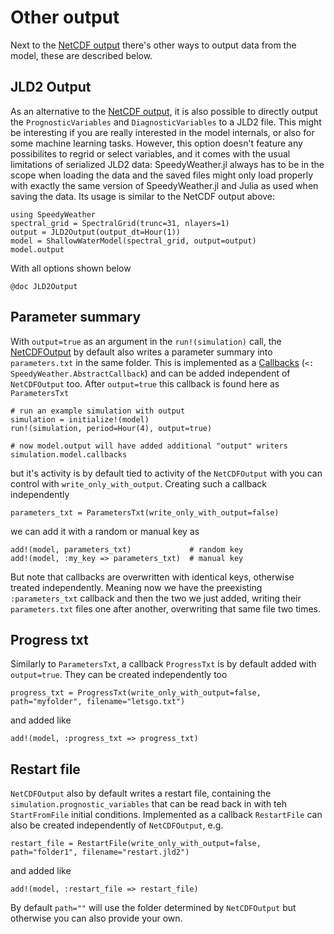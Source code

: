 # Other output

Next to the [NetCDF output](@ref) there's other ways to output data from
the model, these are described below.

## JLD2 Output 

As an alternative to the [NetCDF output](@ref), it is also possible to directly
output the `PrognosticVariables` and `DiagnosticVariables` to a JLD2 file.
This might be interesting if you are really interested in the model internals,
or also for some machine learning tasks. However, this option doesn't feature
any possibilites to regrid or select variables, and it comes with the usual limitations
of serialized JLD2 data: SpeedyWeather.jl always has to be in the scope when loading
the data and the saved files might only load properly with exactly the same version
of SpeedyWeather.jl and Julia as used when saving the data.
Its usage is similar to the NetCDF output above:

```@example output2
using SpeedyWeather
spectral_grid = SpectralGrid(trunc=31, nlayers=1)
output = JLD2Output(output_dt=Hour(1))
model = ShallowWaterModel(spectral_grid, output=output)
model.output
```

With all options shown below 

```@example output2
@doc JLD2Output
```

## Parameter summary

With `output=true` as an argument in the `run!(simulation)` call, the [NetCDFOutput](@ref) by default also
writes a parameter summary into `parameters.txt` in the same folder. This is implemented as
a [Callbacks](@ref) (`<: SpeedyWeather.AbstractCallback`) and can be added independent of
`NetCDFOutput` too. After `output=true` this callback is found here as `ParametersTxt`

```@example output2
# run an example simulation with output
simulation = initialize!(model)
run!(simulation, period=Hour(4), output=true)

# now model.output will have added additional "output" writers
simulation.model.callbacks
```

but it's activity is by default tied to activity of the `NetCDFOutput` with
you can control with `write_only_with_output`.
Creating such a callback independently

```@example output2
parameters_txt = ParametersTxt(write_only_with_output=false)
```

we can add it with a random or manual key as

```@example output2
add!(model, parameters_txt)             # random key
add!(model, :my_key => parameters_txt)  # manual key
```

But note that callbacks are overwritten with identical keys, otherwise treated independently.
Meaning now we have the preexisting `:parameters_txt` callback and then the two we just added,
writing their `parameters.txt` files one after another, overwriting that same file two times.

## Progress txt

Similarly to `ParametersTxt`, a callback `ProgressTxt` is by default added with `output=true`.
They can be created independently too

```@example output2
progress_txt = ProgressTxt(write_only_with_output=false, path="myfolder", filename="letsgo.txt")
```

and added like

```@example output2
add!(model, :progress_txt => progress_txt)
```

## Restart file

`NetCDFOutput` also by default writes a restart file, containing the `simulation.prognostic_variables`
that can be read back in with teh `StartFromFile` initial conditions. Implemented as a callback
`RestartFile` can also be created independently of `NetCDFOutput`, e.g.

```@example output2
restart_file = RestartFile(write_only_with_output=false, path="folder1", filename="restart.jld2")
```

and added like

```@example output2
add!(model, :restart_file => restart_file)
```

By default `path=""` will use the folder determined by `NetCDFOutput` but otherwise you can
also provide your own.